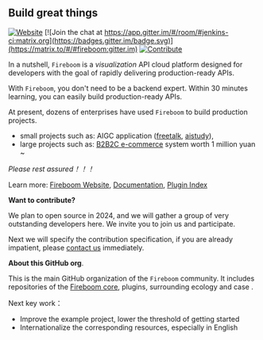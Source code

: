 ## Build great things

[![Website](https://img.shields.io/static/v1?label=Website&message=fireboom.io&color=blue)](https://fireboom.io/)
[![Join the chat at https://app.gitter.im/#/room/#jenkins-ci:matrix.org](https://badges.gitter.im/badge.svg)](https://matrix.to/#/#fireboom:gitter.im)
[![Contribute](https://img.shields.io/static/v1?label=Contribute&message=fireboom&color=orange)](https://github.com/fireboomio)

In a nutshell, `Fireboom` is a *visualization* API cloud platform designed for developers with the goal of rapidly delivering production-ready APIs. 

With `Fireboom`, you don't need to be a backend expert. Within 30 minutes learning, you can easily build production-ready APIs. 

At present, dozens of enterprises have used `Fireboom` to build production projects.

- small projects such as: AIGC application ([freetalk](https://enjoyfreetalk.com/), [aistudy](https://chat.enjoyfreetalk.com/)),
- large projects such as: [B2B2C e-commerce](https://www.huarishop.com/) system worth 1 million yuan ~

*Please rest assured！！！*

Learn more: [Fireboom Website](https://fireboom.io/), [Documentation](https://docs.fireboom.io/), [Plugin Index](https://www.fireboom.cloud/zh/template)

**Want to contribute?** 

We plan to open source in 2024, and we will gather a group of very outstanding developers here.
We invite you to join us and participate.

Next we will specify the contribution specification, if you are already impatient, please [contact us](https://matrix.to/#/#fireboom:gitter.im) immediately.

**About this GitHub org**.

This is the main GitHub organization of the `Fireboom` community.
It includes repositories of the [Fireboom core](https://github.com/xxx), plugins, surrounding ecology and case .

Next key work：

- Improve the example project, lower the threshold of getting started
- Internationalize the corresponding resources, especially in English
